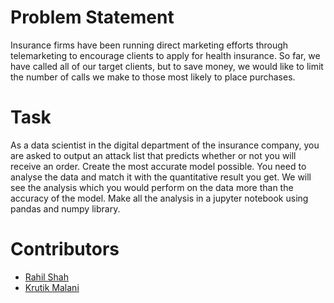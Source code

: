 # Problem Statement
Insurance firms have been running direct marketing efforts through telemarketing to encourage clients to apply for health insurance. So far, we have called all of our target clients, but to save money, we would like to limit the number of calls we make to those most likely to place purchases.

# Task
As a data scientist in the digital department of the insurance company, you are asked to output an attack list that predicts whether or not you will receive an order. Create the most accurate model possible. You need to analyse the data and match it with the quantitative result you get. We will see the analysis which you would perform on the data more than the accuracy of the model. Make all the analysis in a jupyter notebook using pandas and numpy library.

# Contributors
- [Rahil Shah](https://github.com/rahilshah17)
- [Krutik Malani](https://github.com/Krutik48)
